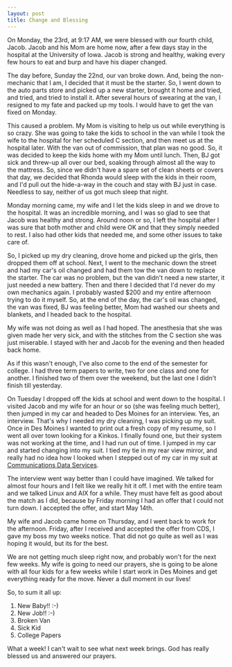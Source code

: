 ```yaml
--- 
layout: post
title: Change and Blessing
---
```


On Monday, the 23rd, at 9:17 AM, we were blessed with our fourth child, Jacob.  Jacob and his Mom are home now, after a few days stay in the hospital at the University of Iowa.  Jacob is strong and healthy, waking every few hours to eat and burp and have his diaper changed.

The day before, Sunday the 22nd, our van broke down.  And, being the non-mechanic that I am, I decided that it must be the starter.  So, I went down to the auto parts store and picked up a new starter, brought it home and tried, and tried, and tried to install it.  After several hours of swearing at the van, I resigned to my fate and packed up my tools. I would have to get the van fixed on Monday.

This caused a problem.  My Mom is visiting to help us out while everything is so crazy.  She was going to take the kids to school in the van while I took the wife to the hospital for her scheduled C section, and then meet us at the hospital later.  With the van out of commission, that plan was no good.  So, it was decided to keep the kids home with my Mom until lunch.  Then, BJ got sick and threw-up all over our bed, soaking through almost all the way to the mattress.  So, since we didn't have a spare set of clean sheets or covers that day, we decided that Rhonda would sleep with the kids in their room, and I'd pull out the hide-a-way in the couch and stay with BJ just in case.  Needless to say, neither of us got much sleep that night.

Monday morning came, my wife and I let the kids sleep in and we drove to the hospital.  It was an incredible morning, and I was so glad to see that Jacob was healthy and strong.  Around noon or so, I left the hospital after I was sure that both mother and child were OK and that they simply needed to rest.  I also had other kids that needed me, and some other issues to take care of.

So, I picked up my dry cleaning, drove home and picked up the girls, then dropped them off at school.  Next, I went to the mechanic down the street and had my car's oil changed and had them tow the van down to replace the starter.  The car was no problem, but the van didn't need a new starter, it just needed a new battery.  Then and there I decided that I'd never do my own mechanics again.  I probably wasted $200 and my entire afternoon trying to do it myself.  So, at the end of the day, the car's oil was changed, the van was fixed, BJ was feeling better, Mom had washed our sheets and blankets, and I headed back to the hospital.

My wife was not doing as well as I had hoped.  The anesthesia that she was given made her very sick, and with the stitches from the C section she was just miserable.  I stayed with her and Jacob for the evening and then headed back home.

As if this wasn't enough, I've also come to the end of the semester for college.  I had three term papers to write, two for one class and one for another.  I finished two of them over the weekend, but the last one I didn't finish till yesterday.

On Tuesday I dropped off the kids at school and went down to the hospital.  I visited Jacob and my wife for an hour or so (she was feeling much better), then jumped in my car and headed to Des Moines for an interview.  Yes, an interview.  That's why I needed my dry cleaning, I was picking up my suit.  Once in Des Moines I wanted to print out a fresh copy of my resume, so I went all over town looking for a Kinkos.  I finally found one, but their system was not working at the time, and I had run out of time.  I jumped in my car and started changing into my suit.  I tied my tie in my rear view mirror, and really had no idea how I looked when I stepped out of my car in my suit at [Communications Data Services](http://cds-global.com).

The interview went way better than I could have imagined.  We talked for almost four hours and I felt like we really hit it off.  I met with the entire team and we talked Linux and AIX for a while.  They must have felt as good about the match as I did, because by Friday morning I had an offer that I could not turn down.  I accepted the offer, and start May 14th.

My wife and Jacob came home on Thursday, and I went back to work for the afternoon.  Friday, after I received and accepted the offer from CDS, I gave my boss my two weeks notice.  That did not go quite as well as I was hoping it would, but its for the best.

We are not getting much sleep right now, and probably won't for the next few weeks.  My wife is going to need our prayers, she is going to be alone with all four kids for a few weeks while I start work in Des Moines and get everything ready for the move.  Never a dull moment in our lives!

So, to sum it all up:

1. New Baby!! :-)
2. New Job!! :-)
3. Broken Van
4. Sick Kid
5. College Papers

What a week!  I can't wait to see what next week brings.  God has really blessed us and answered our prayers.
